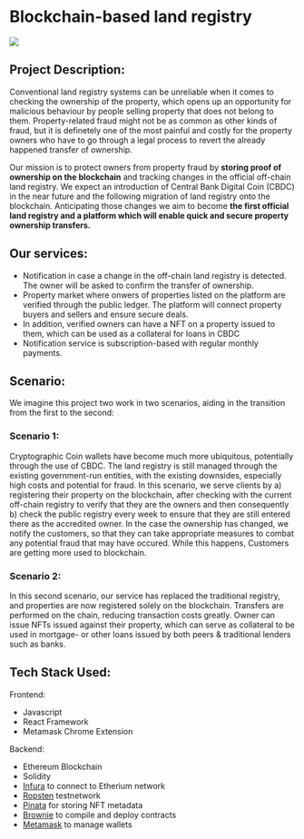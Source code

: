 # Blockchain-based land registry

<img src="https://img.shields.io/badge/Ethereum-20232A?style=for-the-badge&logo=ethereum&logoColor=white">

## Project Description:
Conventional land registry systems can be unreliable when it comes to checking the ownership of the property, which opens up an opportunity for malicious behaviour by people selling property that does not belong to them. Property-related fraud might not be as common as other kinds of fraud, but it is definetely one of the most painful and costly for the property owners who have to go through a legal process to revert the already happened transfer of ownership.  

Our mission is to protect owners from property fraud by **storing proof of ownership on the blockchain** and tracking changes in the official off-chain land registry. We expect an introduction of Central Bank Digital Coin (CBDC) in the near future and the following migration of land registry onto the blockchain. Anticipating those changes we aim to become **the first official land registry and a platform which will enable quick and secure property ownership transfers.**

## Our services:
* Notification in case a change in the off-chain land registry is detected. The owner will be asked to confirm the transfer of ownership. 
* Property market where onwers of properties listed on the platform are verified through the public ledger. The platform will connect property buyers and sellers and ensure secure deals.
* In addition, verified owners can have a NFT on a property issued to them, which can be used as a collateral for loans in CBDC
* Notification service is subscription-based with regular monthly payments.

## Scenario:
We imagine this project two work in two scenarios, aiding in the transition from the first to the second: 

### Scenario 1: 
Cryptographic Coin wallets have become much more ubiquitous, potentially through the use of CBDC. The land registry is still managed through the existing government-run entities, with the existing downsides, especially high costs and potential for fraud. In this scenario, we serve clients by a) registering their property on the blockchain, after checking with the current off-chain registry to verify that they are the owners and then consequently b) check the public registry every week to ensure that they are still entered there as the accredited owner. In the case the ownership has changed, we notify the customers, so that they can take appropriate measures to combat any potential fraud that may have occured. While this happens, Customers are getting more used to blockchain.

### Scenario 2:
In this second scenario, our service has replaced the traditional registry, and properties are now registered solely on the blockchain. Transfers are performed on the chain, reducing transaction costs greatly. Owner can issue NFTs issued against their property, which can serve as collateral to be used in mortgage- or other loans issued by both peers & traditional lenders such as banks.


## Tech Stack Used:
Frontend:
* Javascript
* React Framework
* Metamask Chrome Extension

Backend:
* Ethereum Blockchain
* Solidity
* [Infura](https:https://infura.io) to connect to Etherium network
* [Ropsten](https://faucet.ropsten.be/) testnetwork
* [Pinata](https://app.pinata.cloud/) for storing NFT metadata
* [Brownie](https://eth-brownie.readthedocs.io/en/stable/toctree.html) to compile and deploy contracts
* [Metamask](https://metamask.io/index.html) to manage wallets
